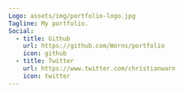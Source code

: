 ```yaml
---
Logo: assets/img/portfolio-logo.jpg
Tagline: My portfolio.
Social:
  - title: Github
    url: https://github.com/Worns/portfolio
    icon: github
  - title: Twitter
    url: https://www.twitter.com/christianwarn
    icon: twitter
---
```

